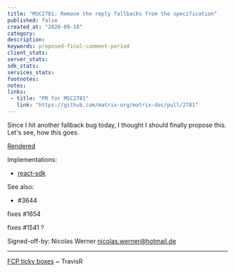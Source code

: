 ```yaml
---
title: "MSC2781: Remove the reply fallbacks from the specification"
published: false
created_at: "2020-09-18"
category:
description:
keywords: proposed-final-comment-period
client_stats:
server_stats:
sdk_stats:
services_stats:
footnotes:
notes:
links:
 - title: "PR for MSC2781"
   link: "https://github.com/matrix-org/matrix-doc/pull/2781"
---
```

Since I hit another fallback bug today, I thought I should finally propose this. Let's see, how this goes.

[Rendered](https://github.com/deepbluev7/matrix-doc/blob/drop-the-fallbacks/proposals/2781-down-with-the-fallbacks.md)

Implementations:
* [react-sdk](https://github.com/matrix-org/matrix-react-sdk/pull/6964)

See also:
* #3644

fixes #1654

fixes #1541 ?

Signed-off-by: Nicolas Werner <nicolas.werner@hotmail.de>

---

[FCP ticky boxes](https://github.com/matrix-org/matrix-doc/pull/2781#issuecomment-1016853716) ~ TravisR
